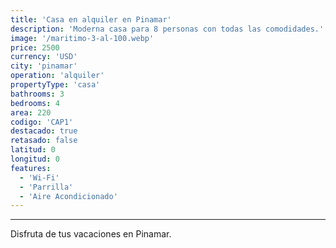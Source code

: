 ```yaml
---
title: 'Casa en alquiler en Pinamar'
description: 'Moderna casa para 8 personas con todas las comodidades.'
image: '/maritimo-3-al-100.webp'
price: 2500
currency: 'USD'
city: 'pinamar'
operation: 'alquiler'
propertyType: 'casa'
bathrooms: 3
bedrooms: 4
area: 220
codigo: 'CAP1'
destacado: true
retasado: false
latitud: 0
longitud: 0
features:
  - 'Wi-Fi'
  - 'Parrilla'
  - 'Aire Acondicionado'
---
```

---

Disfruta de tus vacaciones en Pinamar.
